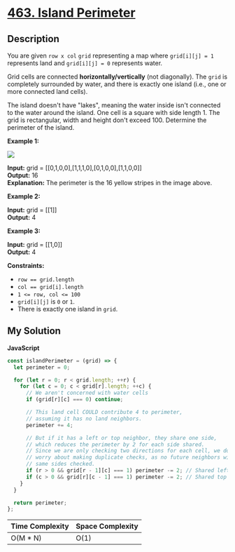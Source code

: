 # [463. Island Perimeter](https://leetcode.com/problems/island-perimeter)

## Description

You are given `row x col` `grid` representing a map where `grid[i][j] = 1` represents land and `grid[i][j] = 0` represents water.

Grid cells are connected **horizontally/vertically** (not diagonally). The `grid` is completely surrounded by water, and there is exactly one island (i.e., one or more connected land cells).

The island doesn't have "lakes", meaning the water inside isn't connected to the water around the island. One cell is a square with side length 1. The grid is rectangular, width and height don't exceed 100. Determine the perimeter of the island.

**Example 1:**

![](https://assets.leetcode.com/uploads/2018/10/12/island.png)

**Input:** grid = [[0,1,0,0],[1,1,1,0],[0,1,0,0],[1,1,0,0]]  
**Output:** 16  
**Explanation:** The perimeter is the 16 yellow stripes in the image above.

**Example 2:**

**Input:** grid = [[1]]  
**Output:** 4

**Example 3:**

**Input:** grid = [[1,0]]  
**Output:** 4

**Constraints:**

- `row == grid.length`
- `col == grid[i].length`
- `1 <= row, col <= 100`
- `grid[i][j]` is `0` or `1`.
- There is exactly one island in `grid`.

## My Solution

**JavaScript**

```js
const islandPerimeter = (grid) => {
  let perimeter = 0;

  for (let r = 0; r < grid.length; ++r) {
    for (let c = 0; c < grid[r].length; ++c) {
      // We aren't concerned with water cells
      if (grid[r][c] === 0) continue;

      // This land cell COULD contribute 4 to perimeter,
      // assuming it has no land neighbors.
      perimeter += 4;

      // But if it has a left or top neighbor, they share one side,
      // which reduces the perimeter by 2 for each side shared.
      // Since we are only checking two directions for each cell, we do not have to
      // worry about making duplicate checks, as no future neighbors will have their
      // same sides checked.
      if (r > 0 && grid[r - 1][c] === 1) perimeter -= 2; // Shared left side
      if (c > 0 && grid[r][c - 1] === 1) perimeter -= 2; // Shared top
    }
  }

  return perimeter;
};
```

| Time Complexity | Space Complexity |
| --------------- | ---------------- |
| O(M \* N)       | O(1)             |
